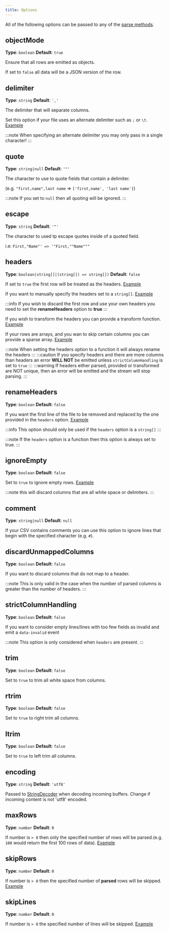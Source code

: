 ```yaml
---
title: Options
---
```


All of the following options can be passed to any of the [parse methods](./methods.mdx).

## objectMode
**Type**: `boolean` **Default**: `true`

Ensure that all rows are emitted as objects. 

If set to `false` all data will be a JSON version of the row.

## delimiter
**Type**: `string` **Default**: `','`

The delimiter that will separate columns. 

Set this option if your file uses an alternate delimiter such as `;` or `\t`. [Example](./examples.mdx#alternate-delimiter)

:::note
When specifying an alternate delimiter you may only pass in a single character! 
:::


## quote
**Type**: `string|null` **Default**: `'"'`

The character to use to quote fields that contain a delimiter. 

(e.g. `"first,name",last name` => `['first,name', 'last name']`)

:::note
If you set to `null` then all quoting will be ignored.
:::

## escape
**Type**: `string` **Default**: `'"'`

The character to used tp escape quotes inside of a quoted field.

i.e: `First,"Name"' => '"First,""Name"""`

## headers
**Type**: `boolean|string[]|(string[]) => string[])` **Default**: `false`

If set to `true` the first row will be treated as the headers. [Example](./examples.mdx#first-row-as-headers)

If you want to manually specify the headers set to a `string[]`. [Example](./examples.mdx#custom-headers)

:::info
If you wish to discard the first row and use your own headers you need to set the **renameHeaders** option to **true**
:::

If you wish to transform the headers you can provide a transform function. [Example](./examples.mdx#transforming-headers)

If your rows are arrays, and you wan to skip certain columns you can provide a sparse array. [Example](./examples.mdx#skipping-columns)

:::note
When setting the headers option to a function it will always rename the headers 
:::
:::caution
If you specify headers and there are more columns than headers an error **WILL NOT** be emitted unless `strictColumnHandling` is set to `true` 
:::
:::warning
If headers either parsed, provided or transformed are NOT unique, then an error will be emitted and the stream will stop parsing.
:::

## renameHeaders
**Type**: `boolean` **Default**: `false`

If you want the first line of the file to be removed and replaced by the one provided in the `headers` option. [Example](./examples.mdx#renaming-headers) 

:::info
This option should only be used if the `headers` option is a `string[]`
:::

:::note
If the `headers` option is a function then this option is always set to true.
:::

## ignoreEmpty
**Type**: `boolean` **Default**: `false`

Set to `true` to ignore empty rows. [Example](./examples.mdx#ignoring-empty-rows)

:::note
this will discard columns that are all white space or delimiters.
:::

## comment
**Type**: `string|null` **Default**: `null`

If your CSV contains comments you can use this option to ignore lines that begin with the specified character (e.g. `#`).

## discardUnmappedColumns
**Type**: `boolean` **Default**: `false`

If you want to discard columns that do not map to a header.

:::note
This is only valid in the case when the number of parsed columns is greater than the number of headers.
:::

## strictColumnHandling
**Type**: `boolean` **Default**: `false`
 
If you want to consider empty lines/lines with too few fields as invalid and emit a `data-invalid` event 

:::note
This option is only considered when `headers` are present.
:::

## trim
**Type**: `boolean` **Default**: `false`

Set to `true` to trim all white space from columns.

## rtrim
**Type**: `boolean` **Default**: `false`

Set to `true` to right trim all columns.

## ltrim
**Type**: `boolean` **Default**: `false`

Set to `true` to left trim all columns.

## encoding
**Type**: `string` **Default**: `'utf8'`

Passed to [StringDecoder](https://nodejs.org/api/string_decoder.html#string_decoder_new_stringdecoder_encoding) when decoding incoming buffers. Change if incoming content is not 'utf8' encoded.

## maxRows
**Type**: `number` **Default**: `0`

If number is `> 0` then only the specified number of rows will be parsed.(e.g. `100` would return the first 100 rows of data). [Example](./examples.mdx#max-rows)

## skipRows
**Type**: `number` **Default**: `0`

If number is `> 0` then the specified number of **parsed** rows will be skipped. [Example](./examples.mdx#skip-rows)

## skipLines
**Type**: `number` **Default**: `0`

If number is `> 0` the specified number of lines will be skipped. [Example](./examples.mdx#skip-lines)
